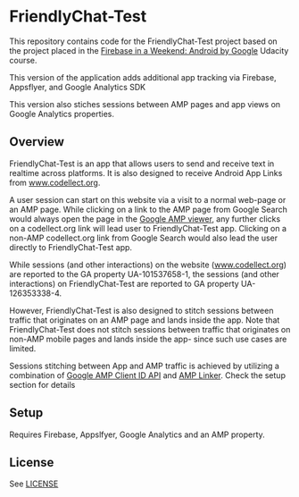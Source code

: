 # FriendlyChat-Test

This repository contains code for the FriendlyChat-Test project based on the project placed in the [Firebase in a Weekend: Android by Google](https://www.udacity.com/course/firebase-in-a-weekend-by-google-android--ud0352) Udacity course.

This version of the application adds additional app tracking via Firebase, Appsflyer, and Google Analytics SDK

This version also stiches sessions between AMP pages and app views on Google Analytics properties.

## Overview

FriendlyChat-Test is an app that allows users to send and receive text in realtime across platforms. It is also designed to receive Android App Links from www.codellect.org. 

A user session can start on this website via a visit to a normal web-page or an AMP page. While clicking on a link to the AMP page from Google Search would always open the page in the [Google AMP viewer](https://support.google.com/websearch/answer/7220196), any further clicks on a codellect.org link will lead user to FriendlyChat-Test app. Clicking on a non-AMP codellect.org link from Google Search would also lead the user directly to FriendlyChat-Test app.

While sessions (and other interactions) on the website (www.codellect.org) are reported to the GA property UA-101537658-1, the sessions (and other interactions) on FriendlyChat-Test are reported to GA property UA-126353338-4. 

However, FriendlyChat-Test is also designed to stitch sessions between traffic that originates on an AMP page and lands inside the app. Note that FriendlyChat-Test does not stitch sessions between traffic that originates on non-AMP mobile pages and lands inside the app- since such use cases are limited. 

Sessions stitching between App and AMP traffic is achieved by utilizing a combination of [Google AMP Client ID API]( https://support.google.com/analytics/answer/7486764?hl=en) and [AMP Linker]( https://amphtml.wordpress.com/2018/09/17/measuring-user-journeys-across-the-amp-cache-and-your-website/). Check the setup section for details

## Setup

Requires Firebase, Appslfyer, Google Analytics and an AMP property.

## License
See [LICENSE](LICENSE)




